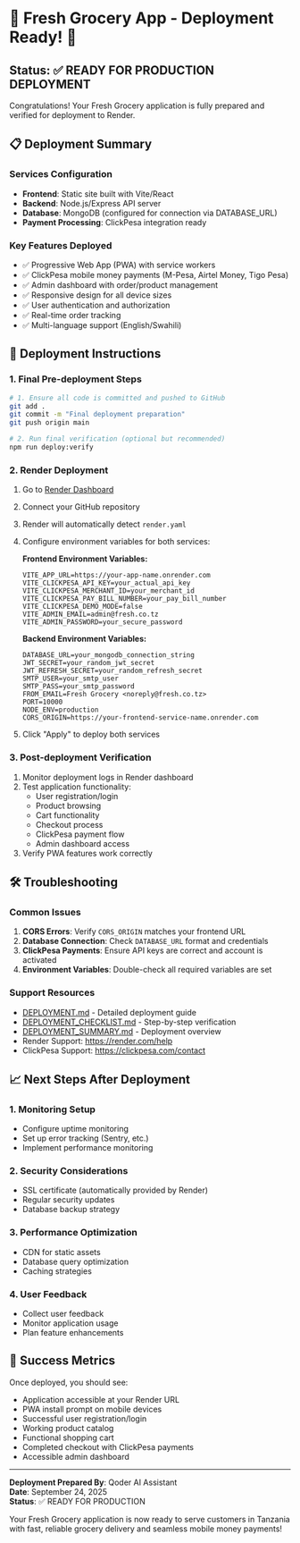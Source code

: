 # 🚀 Fresh Grocery App - Deployment Ready! 🚀

## Status: ✅ READY FOR PRODUCTION DEPLOYMENT

Congratulations! Your Fresh Grocery application is fully prepared and verified for deployment to Render.

## 📋 Deployment Summary

### Services Configuration
- **Frontend**: Static site built with Vite/React
- **Backend**: Node.js/Express API server
- **Database**: MongoDB (configured for connection via DATABASE_URL)
- **Payment Processing**: ClickPesa integration ready

### Key Features Deployed
- ✅ Progressive Web App (PWA) with service workers
- ✅ ClickPesa mobile money payments (M-Pesa, Airtel Money, Tigo Pesa)
- ✅ Admin dashboard with order/product management
- ✅ Responsive design for all device sizes
- ✅ User authentication and authorization
- ✅ Real-time order tracking
- ✅ Multi-language support (English/Swahili)

## 🚀 Deployment Instructions

### 1. Final Pre-deployment Steps
```bash
# 1. Ensure all code is committed and pushed to GitHub
git add .
git commit -m "Final deployment preparation"
git push origin main

# 2. Run final verification (optional but recommended)
npm run deploy:verify
```

### 2. Render Deployment
1. Go to [Render Dashboard](https://dashboard.render.com)
2. Connect your GitHub repository
3. Render will automatically detect `render.yaml`
4. Configure environment variables for both services:
   
   **Frontend Environment Variables:**
   ```
   VITE_APP_URL=https://your-app-name.onrender.com
   VITE_CLICKPESA_API_KEY=your_actual_api_key
   VITE_CLICKPESA_MERCHANT_ID=your_merchant_id
   VITE_CLICKPESA_PAY_BILL_NUMBER=your_pay_bill_number
   VITE_CLICKPESA_DEMO_MODE=false
   VITE_ADMIN_EMAIL=admin@fresh.co.tz
   VITE_ADMIN_PASSWORD=your_secure_password
   ```

   **Backend Environment Variables:**
   ```
   DATABASE_URL=your_mongodb_connection_string
   JWT_SECRET=your_random_jwt_secret
   JWT_REFRESH_SECRET=your_random_refresh_secret
   SMTP_USER=your_smtp_user
   SMTP_PASS=your_smtp_password
   FROM_EMAIL=Fresh Grocery <noreply@fresh.co.tz>
   PORT=10000
   NODE_ENV=production
   CORS_ORIGIN=https://your-frontend-service-name.onrender.com
   ```

5. Click "Apply" to deploy both services

### 3. Post-deployment Verification
1. Monitor deployment logs in Render dashboard
2. Test application functionality:
   - User registration/login
   - Product browsing
   - Cart functionality
   - Checkout process
   - ClickPesa payment flow
   - Admin dashboard access
3. Verify PWA features work correctly

## 🛠️ Troubleshooting

### Common Issues
1. **CORS Errors**: Verify `CORS_ORIGIN` matches your frontend URL
2. **Database Connection**: Check `DATABASE_URL` format and credentials
3. **ClickPesa Payments**: Ensure API keys are correct and account is activated
4. **Environment Variables**: Double-check all required variables are set

### Support Resources
- [DEPLOYMENT.md](DEPLOYMENT.md) - Detailed deployment guide
- [DEPLOYMENT_CHECKLIST.md](DEPLOYMENT_CHECKLIST.md) - Step-by-step verification
- [DEPLOYMENT_SUMMARY.md](DEPLOYMENT_SUMMARY.md) - Deployment overview
- Render Support: https://render.com/help
- ClickPesa Support: https://clickpesa.com/contact

## 📈 Next Steps After Deployment

### 1. Monitoring Setup
- Configure uptime monitoring
- Set up error tracking (Sentry, etc.)
- Implement performance monitoring

### 2. Security Considerations
- SSL certificate (automatically provided by Render)
- Regular security updates
- Database backup strategy

### 3. Performance Optimization
- CDN for static assets
- Database query optimization
- Caching strategies

### 4. User Feedback
- Collect user feedback
- Monitor application usage
- Plan feature enhancements

## 🎉 Success Metrics

Once deployed, you should see:
- Application accessible at your Render URL
- PWA install prompt on mobile devices
- Successful user registration/login
- Working product catalog
- Functional shopping cart
- Completed checkout with ClickPesa payments
- Accessible admin dashboard

---

**Deployment Prepared By**: Qoder AI Assistant  
**Date**: September 24, 2025  
**Status**: ✅ READY FOR PRODUCTION

Your Fresh Grocery application is now ready to serve customers in Tanzania with fast, reliable grocery delivery and seamless mobile money payments!